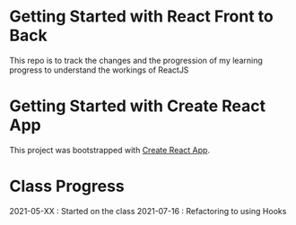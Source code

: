 # Getting Started with React Front to Back
This repo is to track the changes and the progression of my learning progress to understand the workings of ReactJS

# Getting Started with Create React App

This project was bootstrapped with [Create React App](https://github.com/facebook/create-react-app).

# Class Progress
2021-05-XX : Started on the class
2021-07-16 : Refactoring to using Hooks